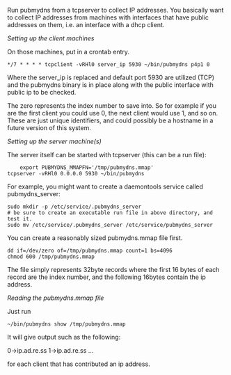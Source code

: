
Run pubmydns from a tcpserver to collect IP addresses.
You basically want to collect IP addresses from machines with interfaces that
have public addresses on them, i.e. an interface with a dhcp client.

*Setting up the client machines*

On those machines, put in a crontab entry.

```console
*/7 * * * *	tcpclient -vRHl0 server_ip 5930 ~/bin/pubmydns p4p1 0
```

Where the server_ip is replaced and default port 5930 are utilized (TCP)
and the pubmydns binary is in place along with the public interface with
public ip to be checked.

The zero represents the index number to save into. So for example if you are the first client you could use 0, the next client would use 1, and so on. These are just unique identifiers, and could possibly be a hostname in a future version of this system.

*Setting up the server machine(s)*

The server itself can be started with tcpserver (this can be a run file):

```console    
    export PUBMYDNS_MMAPFN='/tmp/pubmydns.mmap'
tcpserver -vRHl0 0.0.0.0 5930 ~/bin/pubmydns
```

For example, you might want to create a daemontools service called pubmydns_server:

```console
sudo mkdir -p /etc/service/.pubmydns_server
# be sure to create an executable run file in above directory, and test it.
sudo mv /etc/service/.pubmydns_server /etc/service/pubmydns_server
```

You can create a reasonably sized pubmydns.mmap file first.

```console
dd if=/dev/zero of=/tmp/pubmydns.mmap count=1 bs=4096
chmod 600 /tmp/pubmydns.mmap
```

The file simply represents 32byte records where the first 16 bytes of each record are the index number, and the following 16bytes contain the ip address.

*Reading the pubmydns.mmap file*

Just run

```console
~/bin/pubmydns show /tmp/pubmydns.mmap
```

It will give output such as the following:

0->ip.ad.re.ss
1->ip.ad.re.ss
...

for each client that has contributed an ip address.


